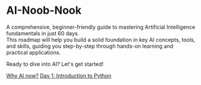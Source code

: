 # AI-Noob-Nook
A comprehensive, beginner-friendly guide to mastering Artificial Intelligence fundamentals in just 60 days.  
This roadmap will help you build a solid foundation in key AI concepts, tools, and skills, guiding you step-by-step through hands-on learning and practical applications.

Ready to dive into AI? Let's get started!

[Why AI now?](index.md)
[Day 1: Introduction to Python](day1.md)
